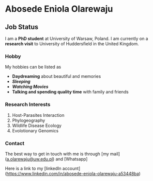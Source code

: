 # Abosede Eniola Olarewaju

## Job Status

I am a **PhD student** at University of Warsaw, Poland. I am currently on a **research visit** to
University of Huddersfield in the United Kingdom.

### Hobby

My hobbies can be listed as

- **Daydreaming** about beautiful and memories
- ***Sleeping*** 
- ***Watching Movies***
- **Talking and spending quality time** with family and friends 

### Research Interests
1. Host-Parasites Interaction
2. Phylogeography
3. Wildlife Disease Ecology
4. Evolotionary Genomics


### Contact

The best way to get in touch with me is through [my mail] (a.olarewaju@uw.edu.pl) and [Whatsapp]

Here is a link to my [linkedIn account] (https://www.linkedin.com/in/abosede-eniola-olarewaju-a53448ba)
